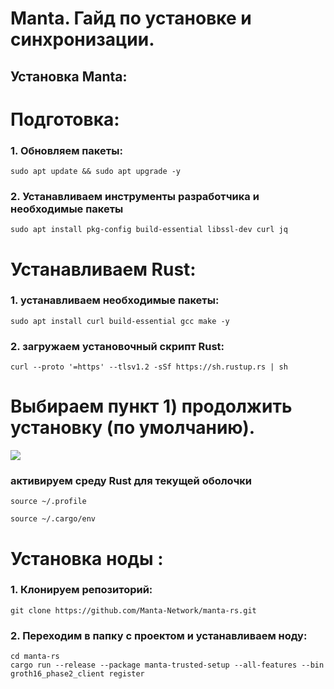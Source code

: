 # Manta. Гайд по установке и синхронизации.
## Установка Manta:

# Подготовка: 
### 1. Обновляем пакеты:
```shell
sudo apt update && sudo apt upgrade -y 
```

### 2. Устанавливаем инструменты разработчика и необходимые пакеты
```shell
sudo apt install pkg-config build-essential libssl-dev curl jq 
```

# Устанавливаем Rust:

### 1. устанавливаем необходимые пакеты:
```shell
sudo apt install curl build-essential gcc make -y 
```

### 2. загружаем установочный скрипт Rust:
```shell
curl --proto '=https' --tlsv1.2 -sSf https://sh.rustup.rs | sh 
```

# Выбираем пункт 1) продолжить установку (по умолчанию).
<img src = https://img2.teletype.in/files/52/fd/52fda65d-6438-4d73-abc9-09d896c49b8c.png>

### активируем среду Rust для текущей оболочки
```shell
source ~/.profile 
```

```shell
source ~/.cargo/env 
``` 

# Установка ноды :
 
### 1. Клонируем репозиторий:
```shell
git clone https://github.com/Manta-Network/manta-rs.git 
```

### 2. Переходим в папку с проектом и устанавливаем ноду:
```shell
cd manta-rs
cargo run --release --package manta-trusted-setup --all-features --bin groth16_phase2_client register
```

